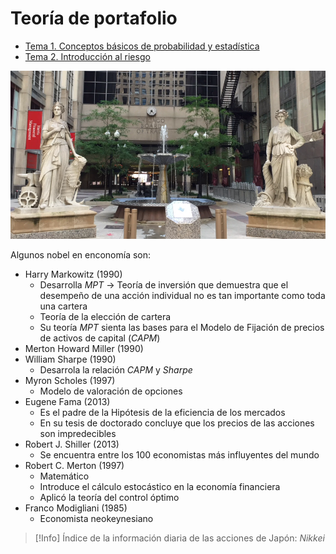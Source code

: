 # Teoría de portafolio

- [Tema 1. Conceptos básicos de probabilidad y estadística](Tema%201.%20Conceptos%20básicos%20de%20probabilidad%20y%20estadística.md)
- [Tema 2. Introducción al riesgo](Tema%202.%20Introducción%20al%20riesgo)




![](attachments/Pasted%20image%2020230504181901.png)


Algunos nobel en enconomía son:
- Harry Markowitz (1990)
	- Desarrolla _MPT_ -> Teoría de inversión que demuestra que el desempeño de una acción individual no es tan importante como toda una cartera
	- Teoría de la elección de cartera
	- Su teoría _MPT_ sienta las bases para el Modelo de Fijación de precios de activos de capital (_CAPM_)
- Merton Howard Miller (1990)
- William Sharpe (1990)
	- Desarrola la relación _CAPM_ y _Sharpe_
- Myron Scholes (1997)
	- Modelo de valoración de opciones
- Eugene Fama (2013)
	- Es el padre de la Hipótesis de la eficiencia de los mercados
	- En su tesis de doctorado concluye que los precios de las acciones son impredecibles
- Robert J. Shiller (2013)
	- Se encuentra entre los 100 economistas más influyentes del mundo
- Robert C. Merton (1997)
	- Matemático
	- Introduce el cálculo estocástico en la economía financiera
	- Aplicó la teoría del control óptimo
- Franco Modigliani (1985)
	- Economista neokeynesiano



>[!Info]
>Índice de la información diaria de las acciones de Japón: _Nikkei_
